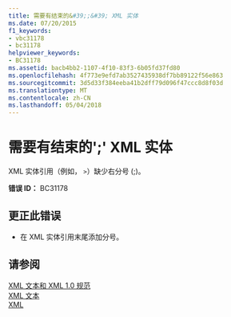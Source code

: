 ```yaml
---
title: 需要有结束的&#39;;&#39; XML 实体
ms.date: 07/20/2015
f1_keywords:
- vbc31178
- bc31178
helpviewer_keywords:
- BC31178
ms.assetid: bacb4bb2-1107-4f10-83f3-6b05fd37fd80
ms.openlocfilehash: 4f773e9efd7ab3527435938df7bb89122f56e863
ms.sourcegitcommit: 3d5d33f384eeba41b2dff79d096f47ccc8d8f03d
ms.translationtype: MT
ms.contentlocale: zh-CN
ms.lasthandoff: 05/04/2018
---
```

# <a name="expected-closing-3939-for-xml-entity"></a>需要有结束的&#39;;&#39; XML 实体
XML 实体引用（例如， `>`）缺少右分号 (;)。  
  
 **错误 ID：** BC31178  
  
## <a name="to-correct-this-error"></a>更正此错误  
  
-   在 XML 实体引用末尾添加分号。  
  
## <a name="see-also"></a>请参阅  
 [XML 文本和 XML 1.0 规范](../../visual-basic/programming-guide/language-features/xml/xml-literals-and-the-xml-1-0-specification.md)  
 [XML 文本](../../visual-basic/language-reference/xml-literals/index.md)  
 [XML](../../visual-basic/programming-guide/language-features/xml/index.md)
